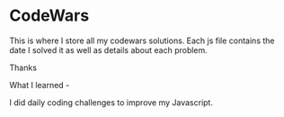 # CodeWars

This is where I store all my codewars solutions. Each js file contains the date I solved it as well as details about each problem.

Thanks

What I learned - 

I did daily coding challenges to improve my Javascript.
